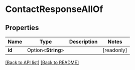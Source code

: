 # ContactResponseAllOf

## Properties

Name | Type | Description | Notes
------------ | ------------- | ------------- | -------------
**id** | Option<**String**> |  | [readonly]

[[Back to API list]](../README.md#documentation-for-api-endpoints) [[Back to README]](../README.md)


